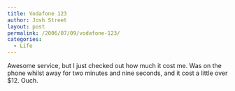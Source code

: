 ```yaml
---
title: Vodafone 123
author: Josh Street
layout: post
permalink: /2006/07/09/vodafone-123/
categories:
  - Life
---
```

Awesome service, but I just checked out how much it cost me. Was on the phone whilst away for two minutes and nine seconds, and it cost a little over $12. Ouch.